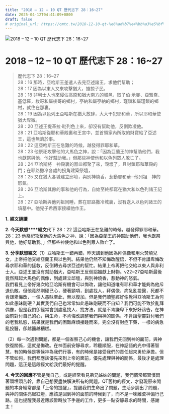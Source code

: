 ```yaml
---
title: "2018 – 12 – 10 QT 歷代志下 28：16~27"
date: 2025-04-12T04:41:09+0800
draft: false
# original_url: https://cmtc.tw/2018-12-10-qt-%e6%ad%b7%e4%bb%a3%e5%bf%97%e4%b8%8b-28%ef%bc%9a1627
---
```


![2018 – 12 – 10 QT 歷代志下 28：16\~27](/images/qt.jpg   "2018 – 12 – 10 QT 歷代志下 28：16\~27")

# 2018 – 12 – 10 QT 歷代志下 28：16\~27

> 歷代志下 28：16\~27  
> 28：16 那時，亞哈斯王差遣人去見亞述諸王，求他們幫助；  
> 28：17 因為以東人又來攻擊猶大，擄掠子民。  
> 28：18 非利士人也來侵佔高原和猶大南方的城邑，取了伯‧示麥、亞雅崙、基低羅，梭哥和屬梭哥的鄉村，亭納和屬亭納的鄉村，瑾鎖和屬瑾鎖的鄉村，就住在那裏。  
> 28：19 因為以色列王亞哈斯在猶大放肆，大大干犯耶和華，所以耶和華使猶大卑微。  
> 28：20 亞述王提革拉‧毗列色上來，卻沒有幫助他，反倒欺凌他。  
> 28：21 亞哈斯從耶和華殿裏和王宮中，並首領家內所取的財寶給了亞述王，這也無濟於事。  
> 28：22 這亞哈斯王在急難的時候，越發得罪耶和華。  
> 28：23 他祭祀攻擊他的大馬色之神，說：「因為亞蘭王的神幫助他們，我也獻祭與他，他好幫助我。」但那些神使他和以色列眾人敗亡了。  
> 28：24 亞哈斯將　神殿裏的器皿都聚了來，毀壞了，且封鎖耶和華殿的門；在耶路撒冷各處的拐角建築祭壇，  
> 28：25 又在猶大各城建立邱壇，與別神燒香，惹動耶和華─他列祖　神的怒氣。  
> 28：26 亞哈斯其餘的事和他的行為，自始至終都寫在猶大和以色列諸王記上。  
> 28：27 亞哈斯與他列祖同睡，葬在耶路撒冷城裏，沒有送入以色列諸王的墳墓中。他兒子希西家接續他作王。

**1.** **經文誦讀**

**2. 今天默想****經文**代下 28：22 這亞哈斯王在急難的時候，越發得罪耶和華。  
28：23 他祭祀攻擊他的大馬色之神，說：「因為亞蘭王的神幫助他們，我也獻祭與他，他好幫助我。」但那些神使他和以色列眾人敗亡了。

**3. 分享默想經文**（1）亞哈斯王一錯再錯，昨天講到他因為拜偶像和用火焚燒兒女，上帝把他交給亞蘭王與以色列。結果他仍然不知悔改醒悟，不但不肯謙卑悔改尋求耶和華的拯救，反倒轉去尋求亞述的幫忙。結果上帝再把他交給以東人與非利士人。亞述王並沒有幫助猶大，亞哈斯王反倒諂媚獻上財物。v22\~27亞哈斯最後竟然拜起大馬色的偶像，到處建立邱壇，與別神燒香，惹動神的怒氣。  
我們看見上帝好幾次給亞哈斯有機會可以悔改，讓他知道唯有耶和華才能夠為他斥退仇敵。但他竟然剛硬己心，硬著頸項，到處找人，拜偶像，病急亂投醫，死都不肯謙卑悔改，一個人愚昧至此，無以復加。但是我們讀聖經好像覺得亞哈斯王為何如此愚昧剛硬？其實我們自己也常常如此愚昧剛硬而不自知？我們可能不致於亂拜偶像，但是我們卻經常會到處亂找人、找方法，就是不肯謙卑下來好好禱告，在神面前對付自己的心，與生命，不肯悔改調整我們與神的關係，不肯讓聖靈對付我們的老我私慾，結果就是我們的困難麻煩接踵而來，完全沒有對症下藥，一樣的病急亂投醫，卻越醫越糟糕。

（2）每一次遇到問題，都是一個省察己心的機會，讓我們先回到神的面前，與神恢復關係，這就是悔改。在神面前安靜尋求，聆聽順服，在神話語的光中得著智慧，有的時候是等候神為我們行事，有的時候是接受我們的責任起來勇於承擔。但不管如何，我們都應該優先來到上帝的面前，優先處理與神的關係，最後才是處理問題，這正是這段經文給我們最好的提醒。

**4. 今天的回應**不管是我自己，或是經常看見弟兄姊妹的問題，我們慣常都習慣悶著頭埋頭苦幹，靠自己想要盡快解決所有的問題。QT舊約的經文，才發現原來問題的本身經常都是「上帝的提醒」，提醒我們生命出了問題，生活步調出了問題，與神的關係亮起紅燈，應該是回到神的面前的時候到了，而不是一味離棄神偏行己路。這也提醒我最近應該暫時放下手邊的工作，更多一點安靜尋求的時間，感謝主！